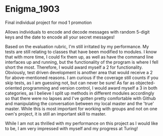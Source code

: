 # Enigma_1903
Final individual project for mod 1 promotion

Allows individuals to encode and decode messages with random 5-digit keys and the date to encode all your secret messages!


Based on the evaluation rubric, I'm still irritated by my performance. My tests are still relating to classes that have been
modified to modules. I know that with more time, I could fix them up, as well as have the command line interfaces up and running, but the functionality of the program is where I fell short the most. Therefore, I would award myself a 2 for functionality. Obviously, test driven development is another area that would receive a 2 for above-mentioned reasons. I am curious if the coverage still counts if you skip tests, as I am guessing not, but can never be sure! As far as objected-oriented programming and version control, I would award myself a 3 in both categories, as I believe I split up methods in different modules accordingly so that there were no lapses and I've gotten pretty comfortable with Github and manipulating the conversation between my local master and the 'true' master. While this is most important for working with groups and not on one own's project, it is still an important skill to master.

While I am not as thrilled with my performance on this project as I would like to be, I am very impressed with myself and my progress at Turing!
